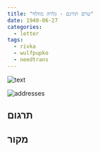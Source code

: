 ```yaml
---
title: "טרם תורגם - גלויה מוולף"
date: 1940-06-27
categories:
  - letter
tags:
  - rivka
  - wulfpupko
  - needtrans
---
```


![text](/pupko-papers/assets/images/1940-06-27-content.jpg)

![addresses](/pupko-papers/assets/images/1940-06-27-addresses.jpg)

## תרגום


## מקור
